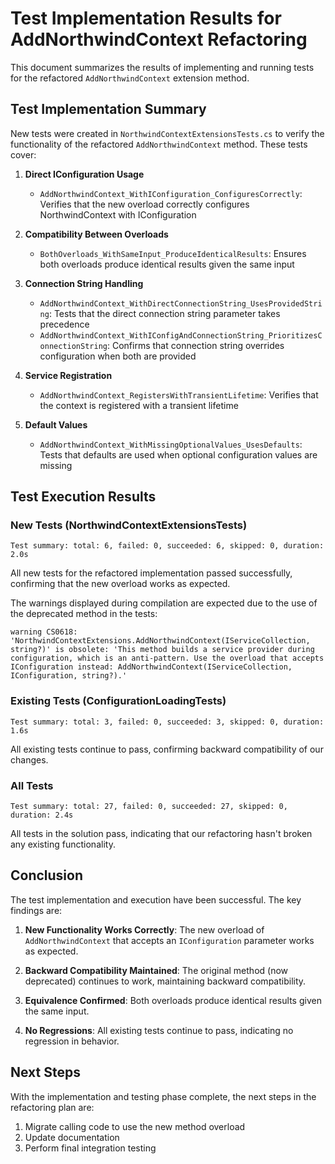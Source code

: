 # Test Implementation Results for AddNorthwindContext Refactoring

This document summarizes the results of implementing and running tests for the refactored `AddNorthwindContext` extension method.

## Test Implementation Summary

New tests were created in `NorthwindContextExtensionsTests.cs` to verify the functionality of the refactored `AddNorthwindContext` method. These tests cover:

1. **Direct IConfiguration Usage**
   - `AddNorthwindContext_WithIConfiguration_ConfiguresCorrectly`: Verifies that the new overload correctly configures NorthwindContext with IConfiguration

2. **Compatibility Between Overloads**
   - `BothOverloads_WithSameInput_ProduceIdenticalResults`: Ensures both overloads produce identical results given the same input

3. **Connection String Handling**
   - `AddNorthwindContext_WithDirectConnectionString_UsesProvidedString`: Tests that the direct connection string parameter takes precedence
   - `AddNorthwindContext_WithIConfigAndConnectionString_PrioritizesConnectionString`: Confirms that connection string overrides configuration when both are provided

4. **Service Registration**
   - `AddNorthwindContext_RegistersWithTransientLifetime`: Verifies that the context is registered with a transient lifetime

5. **Default Values**
   - `AddNorthwindContext_WithMissingOptionalValues_UsesDefaults`: Tests that defaults are used when optional configuration values are missing

## Test Execution Results

### New Tests (NorthwindContextExtensionsTests)

```
Test summary: total: 6, failed: 0, succeeded: 6, skipped: 0, duration: 2.0s
```

All new tests for the refactored implementation passed successfully, confirming that the new overload works as expected.

The warnings displayed during compilation are expected due to the use of the deprecated method in the tests:

```
warning CS0618: 'NorthwindContextExtensions.AddNorthwindContext(IServiceCollection, string?)' is obsolete: 'This method builds a service provider during configuration, which is an anti-pattern. Use the overload that accepts IConfiguration instead: AddNorthwindContext(IServiceCollection, IConfiguration, string?).'
```

### Existing Tests (ConfigurationLoadingTests)

```
Test summary: total: 3, failed: 0, succeeded: 3, skipped: 0, duration: 1.6s
```

All existing tests continue to pass, confirming backward compatibility of our changes.

### All Tests

```
Test summary: total: 27, failed: 0, succeeded: 27, skipped: 0, duration: 2.4s
```

All tests in the solution pass, indicating that our refactoring hasn't broken any existing functionality.

## Conclusion

The test implementation and execution have been successful. The key findings are:

1. **New Functionality Works Correctly**: The new overload of `AddNorthwindContext` that accepts an `IConfiguration` parameter works as expected.

2. **Backward Compatibility Maintained**: The original method (now deprecated) continues to work, maintaining backward compatibility.

3. **Equivalence Confirmed**: Both overloads produce identical results given the same input.

4. **No Regressions**: All existing tests continue to pass, indicating no regression in behavior.

## Next Steps

With the implementation and testing phase complete, the next steps in the refactoring plan are:

1. Migrate calling code to use the new method overload
2. Update documentation
3. Perform final integration testing 